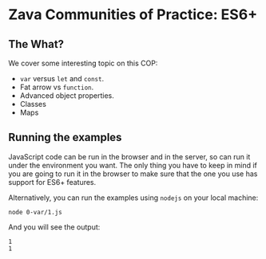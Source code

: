 # Zava Communities of Practice: ES6+

## The What?

We cover some interesting topic on this COP:

- `var` versus `let` and `const`.
- Fat arrow vs `function`.
- Advanced object properties.
- Classes
- Maps

## Running the examples

JavaScript code can be run in the browser and in the server, so can run it under the
environment you want. The only thing you have to keep in mind if you are going to run
it in the browser to make sure that the one you use has support for ES6+ features.

Alternatively, you can run the examples using `nodejs` on your local machine:

```
node 0-var/1.js
```

And you will see the output:

```
1
1
```


